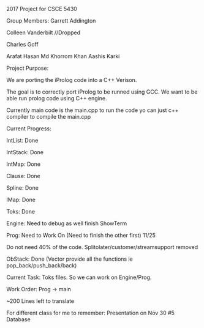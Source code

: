 2017 Project for CSCE 5430

Group Members:
Garrett Addington

Colleen Vanderbilt //Dropped

Charles Goff

Arafat Hasan
Md Khorrom Khan
Aashis Karki

Project Purpose:

We are porting the iProlog code into a C++ Verison.

The goal is to correctly port iProlog to be runned using GCC.
We want to be able run prolog code using C++ engine.


Currently main code is the main.cpp to run the code yo can just
c++ compiler to compile the main.cpp

Current Progress:

IntList: Done

IntStack: Done

IntMap: Done

Clause: Done

Spline: Done

IMap: Done

Toks: Done

Engine: Need to debug as well finish ShowTerm

Prog: Need to Work On (Need to finish the other first) 11/25

Do not need 40% of the code. Splitolater/customer/streamsupport removed

ObStack: Done (Vector provide all the functions ie pop_back/push_back/back)


Current Task:
Toks files. So we can work on Engine/Prog.

Work Order:
Prog -> main

~200 Lines left to translate



For different class for me to remember: Presentation on Nov 30 #5 Database
